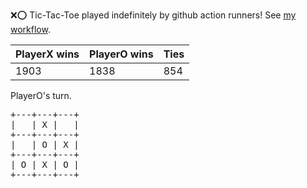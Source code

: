 :x::o: Tic-Tac-Toe played indefinitely by github action runners! See [my workflow](.github/workflows/play.yaml).

|PlayerX wins|PlayerO wins|Ties|
|-|-|-|
|1903|1838|854|

PlayerO's turn.

<pre>
+---+---+---+
|   | X |   |
+---+---+---+
|   | O | X |
+---+---+---+
| O | X | O |
+---+---+---+
</pre>